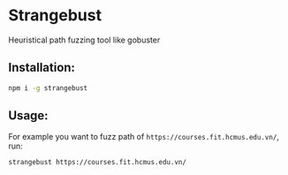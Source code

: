 # Strangebust

Heuristical path fuzzing tool like gobuster

## Installation:

```bash
npm i -g strangebust
```

## Usage:

For example you want to fuzz path of `https://courses.fit.hcmus.edu.vn/`, run:
```bash
strangebust https://courses.fit.hcmus.edu.vn/
```